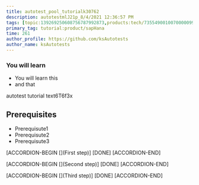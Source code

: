 ```yaml
---
title: autotest_pool_tutorialk30762
description: autotestmlJ21p_8/4/2021 12:36:57 PM
tags: [topic:139269250608756787992873,products:tech/73554900100700000996,tutorial:experience/advanced]
primary_tag: tutorial:product/sapHana
time: 261
author_profile: https://github.com/ksAutotests
author_name: ksAutotests
---
```

### You will learn
- You will learn this
- and that

autotest tutorial text6T6f3x

## Prerequisites
- Prerequisute1
- Prerequisute2
- Prerequisute3

[ACCORDION-BEGIN [](First step)]
[DONE]
[ACCORDION-END]

[ACCORDION-BEGIN [](Second step)]
[DONE]
[ACCORDION-END]

[ACCORDION-BEGIN [](Third step)]
[DONE]
[ACCORDION-END]


